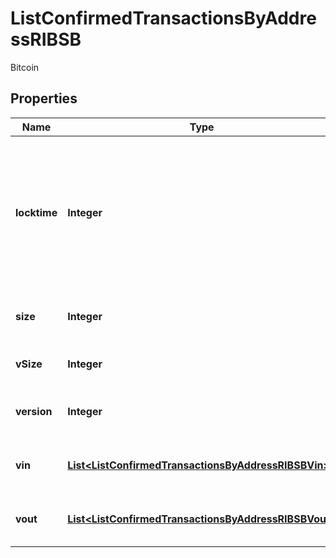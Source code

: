 

# ListConfirmedTransactionsByAddressRIBSB

Bitcoin

## Properties

Name | Type | Description | Notes
------------ | ------------- | ------------- | -------------
**locktime** | **Integer** | Represents the locktime on the transaction on the specific blockchain, i.e. the blockheight at which the transaction is valid. | 
**size** | **Integer** | Represents the total size of this transaction. | 
**vSize** | **Integer** | Defines the transaction&#39;s virtual size. | 
**version** | **Integer** | Defines the version of the transaction. | 
**vin** | [**List&lt;ListConfirmedTransactionsByAddressRIBSBVin&gt;**](ListConfirmedTransactionsByAddressRIBSBVin.md) | Represents the transaction inputs. | 
**vout** | [**List&lt;ListConfirmedTransactionsByAddressRIBSBVout&gt;**](ListConfirmedTransactionsByAddressRIBSBVout.md) | Represents the transaction outputs. | 




